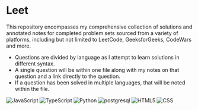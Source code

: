 # Leet
This repository encompasses my comprehensive collection of solutions and annotated notes for completed problem sets sourced from a variety of platforms, including but not limited to LeetCode, GeeksforGeeks, CodeWars and more.

- Questions are divided by language as I attempt to learn solutions in different syntax.
- A single question will be within one file along with my notes on that question and a link directly to the question.
- If a question has been solved in multiple languages, that will be noted within the file.


![JavaScript](https://img.shields.io/badge/-JavaScript-212121?style=flat-square&logo=javascript&logoColor=F7DF1E)
![TypeScript](https://img.shields.io/badge/-TypeScript-212121?style=flat-square&logo=typescript&logoColor=3178C6)
![Python](https://img.shields.io/badge/-Python-212121?style=flat-square&logo=python&logoColor=3776AB)
![postgresql](https://img.shields.io/badge/-SQL-212121?style=flat-square&logo=postgresql&logoColor=4169E1)
![HTML5](https://img.shields.io/badge/-HTML-212121?style=flat-square&logo=html5&logoColor=E34F26)
![CSS](https://img.shields.io/badge/-CSS-212121?style=flat-square&logo=css3&logoColor=1572B6)
